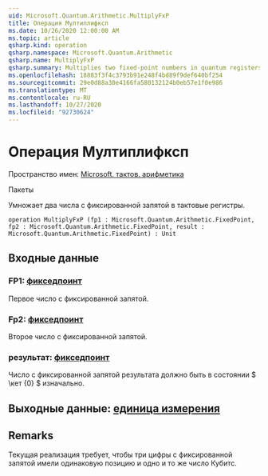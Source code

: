 ```yaml
---
uid: Microsoft.Quantum.Arithmetic.MultiplyFxP
title: Операция Мултиплифксп
ms.date: 10/26/2020 12:00:00 AM
ms.topic: article
qsharp.kind: operation
qsharp.namespace: Microsoft.Quantum.Arithmetic
qsharp.name: MultiplyFxP
qsharp.summary: Multiplies two fixed-point numbers in quantum registers.
ms.openlocfilehash: 18883f3f4c3793b91e248f4bd89f9def640bf254
ms.sourcegitcommit: 29e0d88a30e4166fa580132124b0eb57e1f0e986
ms.translationtype: MT
ms.contentlocale: ru-RU
ms.lasthandoff: 10/27/2020
ms.locfileid: "92730624"
---
```

# <a name="multiplyfxp-operation"></a>Операция Мултиплифксп

Пространство имен: [Microsoft. тактов. арифметика](xref:Microsoft.Quantum.Arithmetic)

Пакеты [](https://nuget.org/packages/)


Умножает два числа с фиксированной запятой в тактовые регистры.

```qsharp
operation MultiplyFxP (fp1 : Microsoft.Quantum.Arithmetic.FixedPoint, fp2 : Microsoft.Quantum.Arithmetic.FixedPoint, result : Microsoft.Quantum.Arithmetic.FixedPoint) : Unit
```


## <a name="input"></a>Входные данные

### <a name="fp1--fixedpoint"></a>FP1: [фикседпоинт](xref:Microsoft.Quantum.Arithmetic.FixedPoint)

Первое число с фиксированной запятой.


### <a name="fp2--fixedpoint"></a>Fp2: [фикседпоинт](xref:Microsoft.Quantum.Arithmetic.FixedPoint)

Второе число с фиксированной запятой.


### <a name="result--fixedpoint"></a>результат: [фикседпоинт](xref:Microsoft.Quantum.Arithmetic.FixedPoint)

Число с фиксированной запятой результата должно быть в состоянии $ \кет {0} $ изначально.



## <a name="output--unit"></a>Выходные данные: [единица измерения](xref:microsoft.quantum.lang-ref.unit)



## <a name="remarks"></a>Remarks

Текущая реализация требует, чтобы три цифры с фиксированной запятой имели одинаковую позицию и одно и то же число Кубитс.